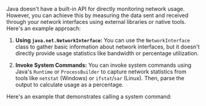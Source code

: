 
Java doesn't have a built-in API for directly monitoring network usage. However, you can achieve this by measuring the data sent and received through your network interfaces using external libraries or native tools. Here's an example approach:

1. **Using `java.net.NetworkInterface`:** You can use the `NetworkInterface` class to gather basic information about network interfaces, but it doesn't directly provide usage statistics like bandwidth or percentage utilization.

2. **Invoke System Commands:** You can invoke system commands using Java's `Runtime` or `ProcessBuilder` to capture network statistics from tools like `netstat` (Windows) or `ifstat`/`sar` (Linux). Then, parse the output to calculate usage as a percentage.

Here's an example that demonstrates calling a system command:
```
